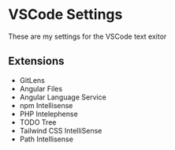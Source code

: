 # VSCode Settings
These are my settings for the VSCode text exitor

## Extensions
- GitLens
- Angular Files
- Angular Language Service
- npm Intellisense
- PHP Intelephense
- TODO Tree
- Tailwind CSS IntelliSense
- Path Intellisense
